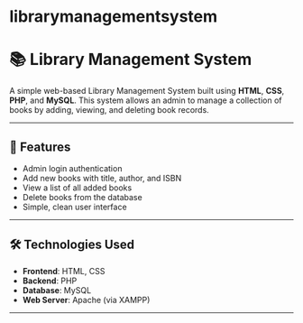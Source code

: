 # librarymanagementsystem

# 📚 Library Management System

A simple web-based Library Management System built using **HTML**, **CSS**, **PHP**, and **MySQL**. This system allows an admin to manage a collection of books by adding, viewing, and deleting book records.

---

## 🔧 Features

- Admin login authentication
- Add new books with title, author, and ISBN
- View a list of all added books
- Delete books from the database
- Simple, clean user interface

---

## 🛠️ Technologies Used

- **Frontend**: HTML, CSS
- **Backend**: PHP
- **Database**: MySQL
- **Web Server**: Apache (via XAMPP)

---


